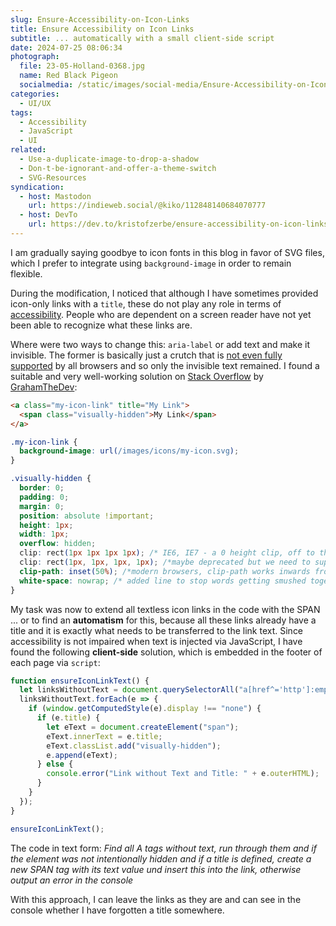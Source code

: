 ```yaml
---
slug: Ensure-Accessibility-on-Icon-Links
title: Ensure Accessibility on Icon Links
subtitle: ... automatically with a small client-side script
date: 2024-07-25 08:06:34
photograph:
  file: 23-05-Holland-0368.jpg
  name: Red Black Pigeon
  socialmedia: /static/images/social-media/Ensure-Accessibility-on-Icon-Links.jpg
categories:
  - UI/UX
tags:
  - Accessibility
  - JavaScript
  - UI
related:
  - Use-a-duplicate-image-to-drop-a-shadow
  - Don-t-be-ignorant-and-offer-a-theme-switch
  - SVG-Resources
syndication:
  - host: Mastodon
    url: https://indieweb.social/@kiko/112848140684070777
  - host: DevTo
    url: https://dev.to/kristofzerbe/ensure-accessibility-on-icon-links-4j7g
---
```


I am gradually saying goodbye to icon fonts in this blog in favor of SVG files, which I prefer to integrate using ``background-image`` in order to remain flexible. 

During the modification, I noticed that although I have sometimes provided icon-only links with a ``title``, these do not play any role in terms of [accessibility](https://www.a11yproject.com/posts/creating-valid-and-accessible-links/). People who are dependent on a screen reader have not yet been able to recognize what these links are.

Where were two ways to change this: ``aria-label`` or add text and make it invisible. The former is basically just a crutch that is [not even fully supported](https://www.w3.org/WAI/ARIA/1.0/CR/implementation-report) by all browsers and so only the invisible text remained. I found a suitable and very well-working solution on [Stack Overflow](https://stackoverflow.com/questions/62703524/how-to-make-an-html-link-displayed-as-an-icon-accessible) by [GrahamTheDev](https://dev.to/grahamthedev):

```html
<a class="my-icon-link" title="My Link">
  <span class="visually-hidden">My Link</span>
</a>
```

```css
.my-icon-link {
  background-image: url(/images/icons/my-icon.svg);
}

.visually-hidden { 
  border: 0;
  padding: 0;
  margin: 0;
  position: absolute !important;
  height: 1px; 
  width: 1px;
  overflow: hidden;
  clip: rect(1px 1px 1px 1px); /* IE6, IE7 - a 0 height clip, off to the bottom right of the visible 1px box */
  clip: rect(1px, 1px, 1px, 1px); /*maybe deprecated but we need to support legacy browsers */
  clip-path: inset(50%); /*modern browsers, clip-path works inwards from each corner*/
  white-space: nowrap; /* added line to stop words getting smushed together (as they go onto seperate lines and some screen readers do not understand line feeds as a space */
}
```

<!-- more -->

My task was now to extend all textless icon links in the code with the SPAN ... or to find an **automatism** for this, because all these links already have a title and it is exactly what needs to be transferred to the link text.  Since accessibility is not impaired when text is injected via JavaScript, I have found the following **client-side** solution, which is embedded in the footer of each page via ``script``:

```js
function ensureIconLinkText() {
  let linksWithoutText = document.querySelectorAll("a[href^='http']:empty");
  linksWithoutText.forEach(e => {
    if (window.getComputedStyle(e).display !== "none") {
      if (e.title) {
        let eText = document.createElement("span");
        eText.innerText = e.title;
        eText.classList.add("visually-hidden");
        e.append(eText);
      } else {
        console.error("Link without Text and Title: " + e.outerHTML);
      }
    }
  });
}

ensureIconLinkText();
```

The code in text form:
*Find all A tags without text, run through them and if the element was not intentionally hidden and if a title is defined, create a new SPAN tag with its text value und insert this into the link, otherwise output an error in the console* 

With this approach, I can leave the links as they are and can see in the console whether I have forgotten a title somewhere.
